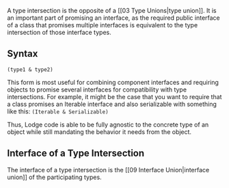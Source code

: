 A type intersection is the opposite of a [[03 Type Unions|type union]].
It is an important part of promising an interface, as the required public interface of a class that promises multiple interfaces is equivalent to the type intersection of those interface types.
## Syntax
`(type1 & type2)`

This form is most useful for combining component interfaces and requiring objects to promise several interfaces for compatibility with type intersections. For example, it might be the case that you want to require that a class promises an Iterable interface and also serializable with something like this: `(Iterable & Serializable)`

Thus, Lodge code is able to be fully agnostic to the concrete type of an object while still mandating the behavior it needs from the object.



## Interface of a Type Intersection
The interface of a type intersection is the [[09 Interface Union|interface union]] of the participating types.